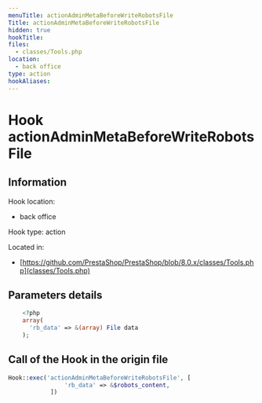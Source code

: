 ```yaml
---
menuTitle: actionAdminMetaBeforeWriteRobotsFile
Title: actionAdminMetaBeforeWriteRobotsFile
hidden: true
hookTitle: 
files:
  - classes/Tools.php
location:
  - back office
type: action
hookAliases:
---
```


# Hook actionAdminMetaBeforeWriteRobotsFile

## Information

Hook location:
  - back office

Hook type: action

Located in: 
  - [https://github.com/PrestaShop/PrestaShop/blob/8.0.x/classes/Tools.php](classes/Tools.php)

## Parameters details

```php
    <?php
    array(
      'rb_data' => &(array) File data
    );
```

## Call of the Hook in the origin file

```php
Hook::exec('actionAdminMetaBeforeWriteRobotsFile', [
                'rb_data' => &$robots_content,
            ])
```